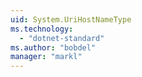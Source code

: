 ```yaml
---
uid: System.UriHostNameType
ms.technology: 
  - "dotnet-standard"
ms.author: "bobdel"
manager: "markl"
---
```

